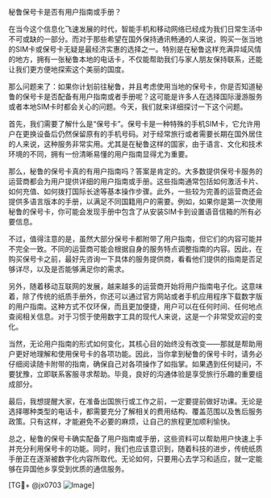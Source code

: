 秘鲁保号卡是否有用户指南或手册？

在当今这个信息化飞速发展的时代，智能手机和移动网络已经成为我们日常生活中不可或缺的一部分。而对于那些希望在国外保持通讯畅通的人来说，购买一张当地的SIM卡或保号卡无疑是最经济实惠的选择之一。特别是在秘鲁这样充满异域风情的地方，拥有一张秘鲁本地的电话卡，不仅能帮助我们与家人朋友保持联系，还能让我们更方便地探索这个美丽的国度。

那么问题来了：如果你计划前往秘鲁，并且考虑使用当地的保号卡，你是否知道秘鲁的保号卡是否配备有用户指南或者手册呢？这可能是许多人在选择国际漫游服务或者本地SIM卡时都会关心的问题。今天，我们就来详细探讨一下这个问题。

首先，我们需要了解什么是“保号卡”。保号卡是一种特殊的手机SIM卡，它允许用户在更换设备后仍然保留原有的手机号码。对于经常旅行或者需要长期在国外居住的人来说，这种服务非常实用。尤其是在秘鲁这样的国家，由于语言、文化和技术环境的不同，拥有一份清晰易懂的用户指南显得尤为重要。

那么，秘鲁的保号卡真的有用户指南吗？答案是肯定的。大多数提供保号卡服务的运营商都会为用户提供详细的用户指南或手册。这些指南通常包括如何激活卡片、如何充值、如何拨打国际长途等基本操作步骤。此外，一些较为完善的运营商还会提供多语言版本的手册，以满足不同国籍用户的需要。例如，如果你是第一次使用秘鲁的保号卡，你可能会发现手册中包含了从安装SIM卡到设置语音信箱的所有必要信息。

不过，值得注意的是，虽然大部分保号卡都附带了用户指南，但它们的内容可能并不完全一致。不同的运营商可能会根据自身的服务特点调整指南的内容。因此，在购买保号卡之前，最好先咨询一下具体的服务提供商，看看他们提供的指南是否足够详尽，以及是否能够满足你的需求。

另外，随着移动互联网的发展，越来越多的运营商开始将用户指南电子化。这意味着，除了传统的纸质手册外，你还可以通过官方网站或者手机应用程序下载数字版的用户指南。这种方式不仅环保，而且更加便捷，用户可以在任何时间、任何地点查阅相关信息。对于习惯于使用数字工具的现代人来说，这是一个非常受欢迎的变化。

当然，无论用户指南的形式如何变化，其核心目的始终没有改变——那就是帮助用户更好地理解和使用保号卡的各项功能。因此，当你拿到秘鲁的保号卡时，请务必仔细阅读随卡附带的指南，确保自己对各项操作了如指掌。如果遇到任何疑问，不要犹豫，立即联系客服寻求帮助。毕竟，良好的沟通体验是享受旅行乐趣的重要组成部分。

最后，我想提醒大家，在准备出国旅行或工作之前，一定要提前做好功课。无论是选择哪种类型的电话卡，都需要充分了解相关的费用结构、覆盖范围以及售后服务政策。只有这样，才能避免不必要的麻烦，让自己的旅程更加顺利愉快。

总之，秘鲁的保号卡确实配备了用户指南或手册，这些资料可以帮助用户快速上手并充分利用保号卡的功能。同时，我们也应该意识到，随着科技的进步，传统纸质手册正在逐渐被数字化内容所取代。无论如何，只要用心去学习和适应，就一定能够在异国他乡享受到优质的通信服务。

[TG💪+ @jx0703 ![Image](https://github.com/user-attachments/assets/dbca1d08-cadb-493c-b0ec-ad6f7a83f270)]